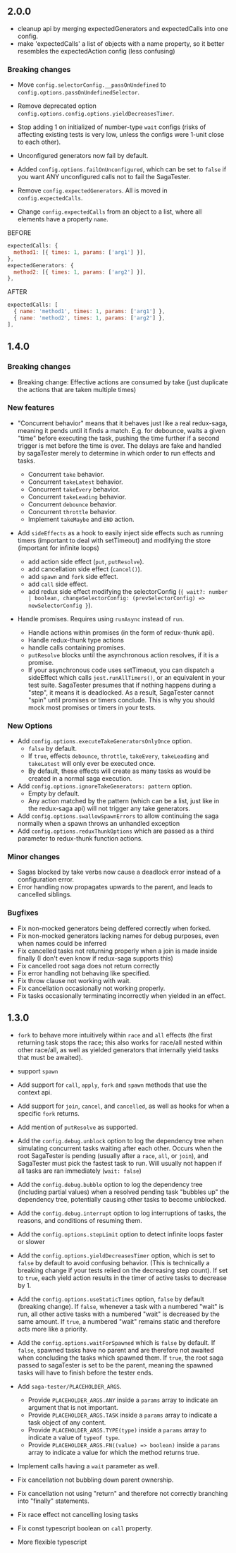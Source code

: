 ## 2.0.0

- cleanup api by merging expectedGenerators and expectedCalls into one config.
- make 'expectedCalls' a list of objects with a name property, so it better resembles the expectedAction config (less confusing)

### Breaking changes
- Move `config.selectorConfig.__passOnUndefined` to `config.options.passOnUndefinedSelector`.
- Remove deprecated option `config.options.config.options.yieldDecreasesTimer`.
- Stop adding 1 on initialized of number-type `wait` configs (risks of affecting existing tests is very low, unless the configs were 1-unit close to each other).

- Unconfigured generators now fail by default.
- Added `config.options.failOnUnconfigured`, which can be set to `false` if you want ANY unconfigured calls not to fail the SagaTester.

- Remove `config.expectedGenerators`. All is moved in `config.expectedCalls`.
- Change `config.expectedCalls` from an object to a list, where all elements have a property `name`.

BEFORE
```js
expectedCalls: {
  method1: [{ times: 1, params: ['arg1'] }],
},
expectedGenerators: {
  method2: [{ times: 1, params: ['arg2'] }],
},
```

AFTER
```js
expectedCalls: [
  { name: 'method1', times: 1, params: ['arg1'] },
  { name: 'method2', times: 1, params: ['arg2'] },
],
```

## 1.4.0

### Breaking changes
- Breaking change: Effective actions are consumed by take (just duplicate the actions that are taken multiple times)

### New features
- "Concurrent behavior" means that it behaves just like a real redux-saga, meaning it pends until it finds a match. E.g. for debounce, waits a given "time" before executing the task, pushing the time further if a second trigger is met before the time is over. The delays are fake and handled by sagaTester merely to determine in which order to run effects and tasks.
  - Concurrent `take` behavior.
  - Concurrent `takeLatest` behavior.
  - Concurrent `takeEvery` behavior.
  - Concurrent `takeLeading` behavior.
  - Concurrent `debounce` behavior.
  - Concurrent `throttle` behavior.
  - Implement `takeMaybe` and `END` action.

- Add `sideEffects` as a hook to easily inject side effects such as running timers (important to deal with setTimeout) and modifying the store (important for infinite loops)
  - add action side effect (`put`, `putResolve`).
  - add cancellation side effect (`cancel()`).
  - add `spawn` and `fork` side effect.
  - add `call` side effect.
  - add redux side effect modifying the selectorConfig (`{ wait?: number | boolean, changeSelectorConfig: (prevSelectorConfig) => newSelectorConfig }`).

- Handle promises. Requires using `runAsync` instead of `run`.
  - Handle actions within promises (in the form of redux-thunk api).
  - Handle redux-thunk type actions
  - handle calls containing promises.
  - `putResolve` blocks until the asynchronous action resolves, if it is a promise.
  - If your asynchronous code uses setTimeout, you can dispatch a sideEffect which calls `jest.runAllTimers()`, or an equivalent in your test suite. SagaTester presumes that if nothing happens during a "step", it means it is deadlocked. As a result, SagaTester cannot "spin" until promises or timers conclude. This is why you should mock most promises or timers in your tests.

### New Options
- Add `config.options.executeTakeGeneratorsOnlyOnce` option.
  - `false` by default.
  - If `true`, effects `debounce`, `throttle`, `takeEvery`, `takeLeading` and `takeLatest` will only ever be executed once.
  - By default, these effects will create as many tasks as would be created in a normal saga execution.
- Add `config.options.ignoreTakeGenerators: pattern` option.
  - Empty by default.
  - Any action matched by the pattern (which can be a list, just like in the redux-saga api) will not trigger any take generators.
- Add `config.options.swallowSpawnErrors` to allow continuing the saga normally when a spawn throws an unhandled exception
- Add `config.options.reduxThunkOptions` which are passed as a third parameter to redux-thunk function actions.

### Minor changes
- Sagas blocked by take verbs now cause a deadlock error instead of a configuration error.
- Error handling now propagates upwards to the parent, and leads to cancelled siblings.

### Bugfixes
- Fix non-mocked generators being deffered correctly when forked.
- Fix non-mocked generators lacking names for debug purposes, even when names could be inferred
- Fix cancelled tasks not returning properly when a join is made inside finally (I don't even know if redux-saga supports this)
- Fix cancelled root saga does not return correctly
- Fix error handling not behaving like specified.
- Fix throw clause not working with wait.
- Fix cancellation occasionally not working properly.
- Fix tasks occasionally terminating incorrectly when yielded in an effect.

## 1.3.0

- `fork` to behave more intuitively within `race` and `all` effects (the first returning task stops the race; this also works for race/all nested within other race/all, as well as yielded generators that internally yield tasks that must be awaited).
- support `spawn`
- Add support for `call`, `apply`, `fork` and `spawn` methods that use the context api.
- Add support for `join`, `cancel`, and `cancelled`, as well as hooks for when a specific `fork` returns.
- Add mention of `putResolve` as supported.

- Add the `config.debug.unblock` option to log the dependency tree when simulating concurrent tasks waiting after each other. Occurs when the root SagaTester is pending (usually after a `race`, `all`, or `join`), and SagaTester must pick the fastest task to run. Will usually not happen if all tasks are ran immediately (`wait: false`)
- Add the `config.debug.bubble` option to log the dependency tree (including partial values) when a resolved pending task "bubbles up" the dependency tree, potentially causing other tasks to become unblocked.
- Add the `config.debug.interrupt` option to log interruptions of tasks, the reasons, and conditions of resuming them.

- Add the `config.options.stepLimit` option to detect infinite loops faster or slower
- Add the `config.options.yieldDecreasesTimer` option, which is set to `false` by default to avoid confusing behavior. (This is technically a breaking change if your tests relied on the decreasing step count). If set to `true`, each yield action results in the timer of active tasks to decrease by 1.
- Add the `config.options.useStaticTimes` option, `false` by default (breaking change). If `false`, whenever a task with a numbered "wait" is run, all other active tasks with a numbered "wait" is decreased by the same amount. If `true`, a numbered "wait" remains static and therefore acts more like a priority.
- Add the `config.options.waitForSpawned` which is `false` by default. If `false`, spawned tasks have no parent and are therefore not awaited when concluding the tasks which spawned them. If `true`, the root saga passed to sagaTester is set to be the parent, meaning the spawned tasks will have to finish before the tester ends.

- Add `saga-tester/PLACEHOLDER_ARGS`.
  - Provide `PLACEHOLDER_ARGS.ANY` inside a `params` array to indicate an argument that is not important.
  - Provide `PLACEHOLDER_ARGS.TASK` inside a `params` array to indicate a task object of any content.
  - Provide `PLACEHOLDER_ARGS.TYPE(type)` inside a `params` array to indicate a value of `typeof type`.
  - Provide `PLACEHOLDER_ARGS.FN((value) => boolean)` inside a `params` array to indicate a value for which the method returns true.

- Implement calls having a `wait` parameter as well.

- Fix cancellation not bubbling down parent ownership.
- Fix cancellation not using "return" and therefore not correctly branching into "finally" statements.
- Fix race effect not cancelling losing tasks
- Fix const typescript boolean on `call` property.
- More flexible typescript

